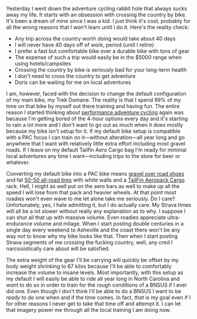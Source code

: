 Yesterday I went down the adventure cycling rabbit hole that always sucks away my life. It starts with an obsession with crossing the country by bike. It's been a dream of mine since I was a kid. I just think it's cool, probably for all the wrong reasons that I won't learn until I do it. Here's the reality check:

- Any trip across the country worth doing would take about 40 days
- I will never have 40 days off of work, period (until I retire)
- I prefer a fast but comfortable bike over a durable bike with tons of gear
- The expense of such a trip would easily be in the $5000 range when using hotels/campsites
- Crossing the country by bike is seriously bad for your long-term health
- I don't need to cross the country to get adventure
- Doris can be waiting for me on local adventures

I am, however, faced with the decision to change the default configuration of my main bike, my Trek Domane. The reality is that I spend 99% of my time on that bike by myself out there training and having fun. The entire reason I started thinking about [performance adventure cycling](../Fitness/Performance%20adventure%20cycling%20FTW.md) again was because I'm getting bored of the 4-hour options every day and it's starting to rain a lot more and I don't want to go out as much when it does mostly because my bike isn't setup for it. If my default bike setup is compatible with a PAC focus I can train on it—without alteration—all year long and go anywhere that I want with relatively little extra effort including most gravel roads. If I leave on my default Tailfin Aero Cargo bag I'm ready for minimal local adventures any time I want—including trips to the store for beer or whatever.

Converting my default bike into a PAC bike means [gravel over road shoes](../Fitness/Gravel%20over%20road%20shoes.md) and fat [50-50 all-road tires](../Fitness/Best%2050-50%20all-road%20tire.md) with white walls and a [TailFin Aeropack Cargo](https://www.tailfin.cc/product/rear-systems/aeropacks/aeropack/) rack. Hell, I might as well put on the aero bars as well to make up all the speed I will lose from that pack and heavier wheels. At that point most roadies won't even wave to me let alone take me seriously. Do I care? Unfortunately, yes, I hate admitting it, but I do actually care. My Strava times will all be a lot slower without really any explanation as to why. I suppose I can shut all that up with massive volume. Even roadies appreciate ultra-endurance volume and milage. When I start posting double centuries in a single day every weekend to Asheville and the coast there won't be any way *not* to know why my bike looks like that. Then when I start posting Strava segments of me crossing the fucking country, well, any cred I narcissistically care about will be satisfied.

The extra weight of the gear I'll be carrying will quickly be offset by my body weight shrinking to 67 kilos because I'll be able to comfortably increase the volume to insane levels. Most importantly, with this setup as my default I will easily be able to ride all year long in North Carolina and *want* to do so in order to train for the rough conditions of a BNSUS if I ever did one. Even though I don't think I'll be able to do a BNSUS I want to be *ready* to do one when and if the time comes. In fact, *that* is my goal even if I for other reasons I never get to take that time off and attempt it. I can let that imagery power me through all the local training I am doing now.

